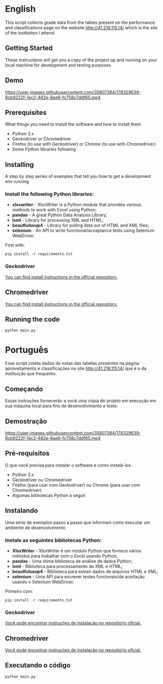 # English

This script collects grade data from the tables present on the performance and classifications page on the website http://41.218.115.14/ which is the site of the institution I attend.

## Getting Started

These instructions will get you a copy of the project up and running on your local machine for development and testing purposes.

## Demo

https://user-images.githubusercontent.com/35807384/178329639-8cb9222f-1ec2-482e-8ae6-fc758c7ddf65.mp4

## Prerequisites

What things you need to install the software and how to install them

* Python 3.x
* Geckodriver or Chromedriver
* Firefox (to use with Geckodriver) or Chrome (to use with Chromedriver)
* Some Python libraries following

## Installing

A step by step series of examples that tell you how to get a development env running

### Install the following Python libraries:

 * **xlsxwriter** - XlsxWriter is a Python module that provides various methods to work with Excel using Python;
 * **pandas** - A great Python Data Analysis Library;
 * **lxml** - Library for processing XML and HTML;
 * **beautfulsoup4** - Library for pulling data out of HTML and XML files;
 * **selenium** - An API to write functional/acceptance tests using Selenium WebDriver.

First with:
```
pip install -r requirements.txt
```

### Geckodriver 

[You can find install instructions in the official repository.](https://github.com/mozilla/geckodriver/releases)

## Chromedriver

[You can find install instructions in the official repository.](https://chromedriver.chromium.org/downloads)

## Running the code

```
python main.py
```

# Português

Esse script coleta dados de notas das tabelas presentes na página aproveitamento e classificações no site http://41.218.115.14/ que é o  da instituição que frequento.

## Começando

Essas instruções fornecerão a você uma cópia do projeto em execução em sua máquina local para fins de desenvolvimento e teste.

## Demostração

https://user-images.githubusercontent.com/35807384/178329639-8cb9222f-1ec2-482e-8ae6-fc758c7ddf65.mp4

## Pré-requisitos

O que você precisa para instalar o software e como instalá-los

* Python 3.x
* Geckodriver ou Chromedriver
* Firefox (para usar com Geckodriver) ou Chrome (para usar com Chromedriver)
* Algumas bibliotecas Python a seguir

## Instalando

Uma série de exemplos passo a passo que informam como executar um ambiente de desenvolvimento

### Instale as seguintes bibliotecas Python:

 * **XlsxWriter** - XlsxWriter é um módulo Python que fornece vários métodos para trabalhar com o Excel usando Python;
 * **pandas** - Uma ótima biblioteca de análise de dados Python;
 * **lxml** - Biblioteca para processamento de XML e HTML;
 * **beautfulsoup4** - Biblioteca para extrair dados de arquivos HTML e XML;
 * **selenium** - Uma API para escrever testes funcionais/de aceitação usando o Selenium WebDriver.

Primeiro com:
```
pip install -r requirements.txt
```

### Geckodriver

[Você pode encontrar instruções de instalação no repositório oficial.](https://github.com/mozilla/geckodriver/releases)

## Chromedriver

[Você pode encontrar instruções de instalação no repositório oficial.](https://chromedriver.chromium.org/downloads)

## Executando o código

```
python main.py
```